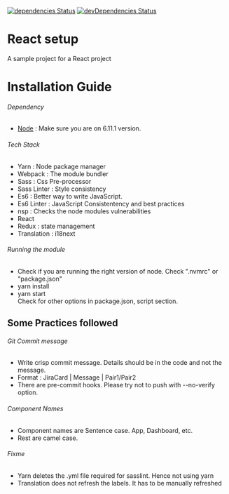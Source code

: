 [![dependencies Status](https://david-dm.org/jagatjeevan/react-setup/status.svg)](https://david-dm.org/jagatjeevan/react-setup)
[![devDependencies Status](https://david-dm.org/jagatjeevan/react-setup/dev-status.svg)](https://david-dm.org/jagatjeevan/react-setup?type=dev)
# React setup
A sample project for a React project

# Installation Guide
###### Dependency
- [Node](https://nodejs.org/en/) : Make sure you are on 6.11.1 version.

###### Tech Stack
- Yarn : Node package manager
- Webpack : The module bundler
- Sass : Css Pre-processor
- Sass Linter : Style consistency
- Es6 : Better way to write JavaScript.
- Es6 Linter : JavaScript Consistentency and best practices
- nsp : Checks the node modules vulnerabilities
- React
- Redux : state management
- Translation : i18next

###### Running the module
- Check if you are running the right version of node. Check ".nvmrc" or "package.json"
- yarn install
- yarn start <br />
Check for other options in package.json, script section. 

## Some Practices followed
###### Git Commit message
- Write crisp commit message. Details should be in the code and not the message.
- Format : JiraCard | Message | Pair1/Pair2
- There are pre-commit hooks. Please try not to push with --no-verify option.

###### Component Names
- Component names are Sentence case. App, Dashboard, etc.
- Rest are camel case. 

###### Fixme
- Yarn deletes the .yml file required for sasslint. Hence not using yarn
- Translation does not refresh the labels. It has to be manually refreshed
